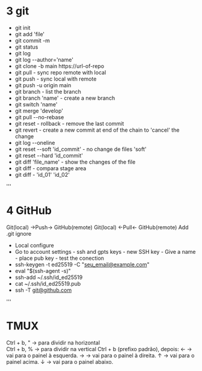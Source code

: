 # 3 git
- git init
- git add 'file'
- git commit -m
- git status
- git log
- git log --author='name'
- git clone -b main https://url-of-repo
- git pull - sync repo remote with local 
- git push - sync local with remote
- git push -u origin main
- git branch - list the branch
- git branch 'name' - create a new branch
- git switch 'name'
- git merge 'develop'
- git pull --no-rebase
- git reset - rollback - remove the last commit
- git revert - create a new commit at end of the chain to 'cancel' the change
- git log --oneline
- git reset --soft 'id_commit' - no change de files 'soft'
- git reset --hard 'id_commit'
- git diff 'file_name' - show the changes of the file
- git diff - compara stage area
- git diff - 'id_01' 'id_02'


'''
# 4 GitHub
Git(local) ->Push-> GitHub(remote)
Git(local) <-Pull<- GitHub(remote)
Add .git ignore
- Local configure
- Go to account settings - ssh and gpts keys - new SSH key - Give a name - place pub key - test the conection
- ssh-keygen -t ed25519 -C "seu_email@example.com"
- eval "$(ssh-agent -s)"
- ssh-add ~/.ssh/id_ed25519
- cat ~/.ssh/id_ed25519.pub
- ssh -T git@github.com


'''
# TMUX
Ctrl + b, "  → para dividir na horizontal  
Ctrl + b, %  → para dividir na vertical
Ctrl + b (prefixo padrão), depois:
← → vai para o painel à esquerda.
→ → vai para o painel à direita.
↑ → vai para o painel acima.
↓ → vai para o painel abaixo.

